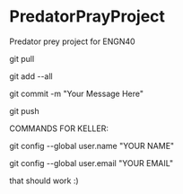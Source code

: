 # PredatorPrayProject
Predator prey project for ENGN40

git pull

git add --all

git commit -m "Your Message Here"

git push

COMMANDS FOR KELLER:

git config --global user.name "YOUR NAME"

git config --global user.email "YOUR EMAIL"

that should work :)
